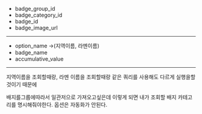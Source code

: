 - badge_group_id
- badge_category_id
- badge_id
- badge_image_url
---
- option_name ->(지역이름, 라멘이름)
- badge_name
- accumulative_value

---
지역이름을 조회할때랑, 라멘 이름을 조회할때랑
같은 쿼리를 사용해도 다르게 실행을할것이기 때문에

배지를그룹에따라서 일관저으로 가져오고싶은데 이렇게 되면 내가 조회할 배지 카테고리를 명시해줘야한다.
옵션은 자동화가 안된다.

